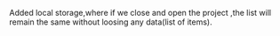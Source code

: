Added local storage,where if we close and open the project ,the list will remain the same without loosing any data(list of items).
